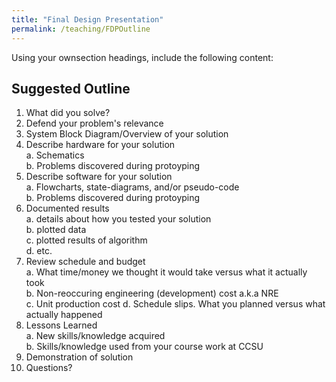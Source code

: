 ```yaml
---
title: "Final Design Presentation"
permalink: /teaching/FDPOutline
---
```


Using your ownsection headings, include the following content:  

## Suggested Outline
1. What did you solve?  
2. Defend your problem's relevance  
3. System Block Diagram/Overview of your solution  
4. Describe hardware for your solution  
  a. Schematics  
  b. Problems discovered during protoyping  
5. Describe software for your solution  
  a. Flowcharts, state-diagrams, and/or pseudo-code  
  b. Problems discovered during protoyping  
6. Documented results  
  a. details about how you tested your solution  
  b. plotted data  
  c. plotted results of algorithm  
  d. etc.  
7. Review schedule and budget  
  a. What time/money we thought it would take versus what it actually took  
  b. Non-reoccuring engineering (development) cost a.k.a NRE  
  c. Unit production cost 
  d. Schedule slips.  What you planned versus what actually happened  
8. Lessons Learned  
  a. New skills/knowledge acquired  
  b. Skills/knowledge used from your course work at CCSU  
9.  Demonstration of solution  
10. Questions?  
